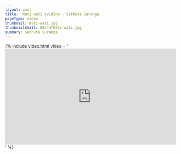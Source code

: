 ```yaml
---
layout: post
title:  Wati wati avidina - Sathuta Suranga
pageType: video
thumbnail: Wati-wati.jpg
thumbnailSmall: 80x44/Wati-wati.jpg
summary: Sathuta Suranga
---
```


{% include video.html video = '<iframe width="560" height="315" src="https://www.youtube.com/embed/DeUxwkagUiE" frameborder="0" allowfullscreen></iframe>' %} 
